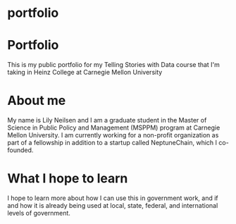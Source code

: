 # portfolio

# Portfolio
This is my public portfolio for my Telling Stories with Data course that I'm taking in Heinz College at Carnegie Mellon University

# About me 
My name is Lily Neilsen and I am a graduate student in the Master of Science in Public Policy and Management (MSPPM) program at Carnegie Mellon University. I am currently working for a non-profit organization as part of a fellowship in addition to a startup called NeptuneChain, which I co-founded.

# What I hope to learn
I hope to learn more about how I can use this in government work, and if and how it is already being used at local, state, federal, and international levels of government.
